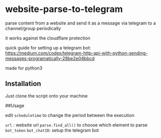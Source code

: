 # website-parse-to-telegram
parse content from a website and send it as a message via telegram to a channel/group periodically

it works against the cloudflare protection

quick guide for setting up a telegram bot:
https://medium.com/codex/telegram-http-api-with-python-sending-messages-programatically-28be2e04bbcd

made for python3

## Installation

Just clone the script onto your machine

##Usage

edit `scheduletime` to change the period between the execution

   `url` : website url
	`parse.find_all()` to choose which element to parse
  `bot_token` `bot_chatID`: setup the telegram bot

